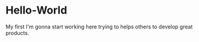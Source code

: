 # Hello-World
My first
I'm gonna start working here trying to helps others to develop great products.
